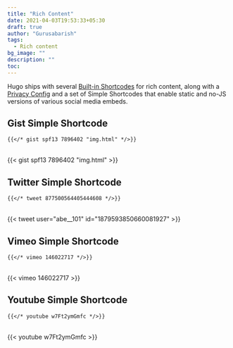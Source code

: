 ```yaml
---
title: "Rich Content"
date: 2021-04-03T19:53:33+05:30
draft: true
author: "Gurusabarish"
tags:
  - Rich content
bg_image: ""
description: ""
toc: 
---
```


Hugo ships with several [Built-in Shortcodes](https://gohugo.io/content-management/shortcodes/#use-hugo-s-built-in-shortcodes) for rich content, along with a [Privacy Config](https://gohugo.io/about/hugo-and-gdpr/) and a set of Simple Shortcodes that enable static and no-JS versions of various social media embeds.

## Gist Simple Shortcode

```
{{</* gist spf13 7896402 "img.html" */>}}
```

<br>
{{< gist spf13 7896402 "img.html" >}}
<br>

## Twitter Simple Shortcode

```
{{</* tweet 877500564405444608 */>}}
```

<br>
{{< tweet user="abe__101" id="1879593850660081927" >}}
<br>

## Vimeo Simple Shortcode

```
{{</* vimeo 146022717 */>}}
```

<br>
{{< vimeo 146022717 >}}
<br>

## Youtube Simple Shortcode

```
{{</* youtube w7Ft2ymGmfc */>}}
```

<br>
{{< youtube w7Ft2ymGmfc >}}
<br>
